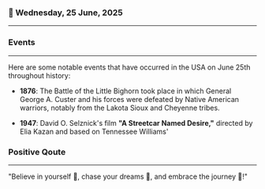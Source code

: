 ### 📅 Wednesday, 25 June, 2025
------
### Events
------
Here are some notable events that have occurred in the USA on June 25th throughout history:

- **1876**: The Battle of the Little Bighorn took place in which General George A. Custer and his forces were defeated by Native American warriors, notably from the Lakota Sioux and Cheyenne tribes.
  
- **1947**: David O. Selznick's film **"A Streetcar Named Desire,"** directed by Elia Kazan and based on Tennessee Williams'
### Positive Qoute
------
"Believe in yourself 🌟, chase your dreams 💫, and embrace the journey 🚀!"
